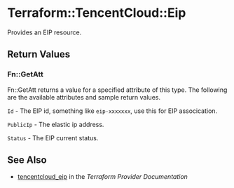 # Terraform::TencentCloud::Eip

Provides an EIP resource.

## Return Values

### Fn::GetAtt

Fn::GetAtt returns a value for a specified attribute of this type. The following are the available attributes and sample return values.

`Id` - The EIP id, something like `eip-xxxxxxx`, use this for EIP assocication.

`PublicIp` - The elastic ip address.

`Status` - The EIP current status.

## See Also

* [tencentcloud_eip](https://www.terraform.io/docs/providers/tencentcloud/r/eip.html) in the _Terraform Provider Documentation_